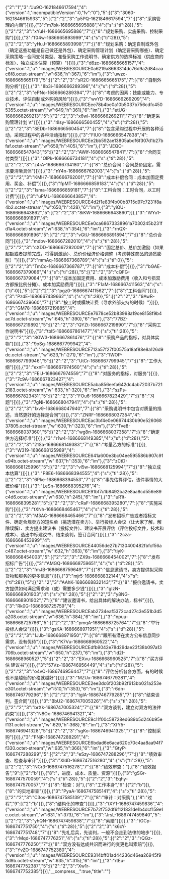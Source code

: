 {"2":"1","3":"Ju9C-1621846617594","4":{"version":1,"incompatibleVersion":0,"fv":"0"},"5":[{"3":"3060-1621846615933","5":[{"2":"2","3":"p5PQ-1621846617594","7":[{"8":"采购管理的内涵"}]}]},{"3":"m7bk-1686665695888","4":{"s":{"ti":28}},"5":[{"2":"2","3":"xYuH-1686665695886","7":[{"8":"规划采购、实施采购、控制采购"}]}]},{"3":"f04w-1686665893999","4":{"s":{"ti":28}},"5":[{"2":"2","3":"yHuJ-1686665893998","7":[{"8":"规划采购：确定自制或外包（确定这些功能是自己做还是外包）、确定采购管理计划（确定要采购哪些）、确定采购策略--合同支付类型、准备采购工作说明书、确定供方的选择标准（供应商的标准）、独立成本估算（预算）"}]}]},{"3":"d6zc-1686665665157","4":{"version":1,"u":"images/WEBRESOURCE0a6219a8663314dc76d9a2d84caac6f8.octet-stream","w":636,"h":367},"6":"im"},{"3":"uwzc-1686665665179","5":[{"2":"2","3":"sR2C-1686665665175","7":[{"8":"自制外购分析"}]}]},{"3":"8b3i-1686666289396","4":{"s":{"ti":28}},"5":[{"2":"2","3":"ePNo-1686666289394","7":[{"8":"考虑的因素：技能或能力、专业技术、评估自制或外购的风险"}]}]},{"3":"wvYD-1686666269209","4":{"version":1,"u":"images/WEBRESOURCEee78b4be0a10b5037b756cdfc4505355.octet-stream","w":649,"h":361},"6":"im"},{"3":"etUG-1686666269213","5":[{"2":"2","3":"x6wl-1686666269211","7":[{"8":"确定采购管理计划 \t"}]}]},{"3":"4lsy-1686666560455","4":{"s":{"ti":28}},"5":[{"2":"2","3":"SEDb-1686666560454","7":[{"8":"包含采购过程中开展的各种活动，采购过程中的各种活动指标"}]}]},{"3":"FIU0-1686666547838","4":{"version":1,"u":"images/WEBRESOURCEe2bb592ae13805abdf6f307d1b27bfaf.octet-stream","w":659,"h":405},"6":"im"},{"3":"JEQO-1686666547843","5":[{"2":"2","3":"AWlf-1686666547841","7":[{"8":"合同支付类型"}]}]},{"3":"OIPk-1686666734181","4":{"s":{"ti":28}},"5":[{"2":"2","3":"z4rA-1686666734180","7":[{"8":"总价合同：合同总价固定，需求要清晰具体"}]}]},{"3":"nY4n-1686666762003","4":{"s":{"ti":28}},"5":[{"2":"2","3":"KMH7-1686666762001","7":[{"8":"成本补偿合同：成本加固定费用、奖金、补偿"}]}]},{"3":"fpMT-1686666859183","4":{"s":{"ti":28}},"5":[{"2":"2","3":"1sma-1686666859181","7":[{"8":"工料合同：工时合同，以工时计费"}]}]},{"3":"uPML-1686666643857","4":{"version":1,"u":"images/WEBRESOURCE4d2f1e83f4b00b8715d97c7231f8a4b2.octet-stream","w":650,"h":428},"6":"im"},{"3":"yiQU-1686666643862","5":[{"2":"2","3":"8iKW-1686666643860"}]},{"3":"WYo1-1686666891891","4":{"version":1,"u":"images/WEBRESOURCEe0ca68673338961a7030245b231fd1a4.octet-stream","w":638,"h":354},"6":"im"},{"3":"rnQX-1686666891896","5":[{"2":"2","3":"vGtU-1686666891894","7":[{"8":"总价合同"}]}]},{"3":"mdbv-1686667282010","4":{"s":{"ti":28}},"5":[{"2":"2","3":"cXDD-1686667282009","7":[{"8":"固定总价、总价加激励（如果超额或者提前完成，将得到激励）、总价价经济价格调整（考虑特殊商品的通货膨胀）"}]}]},{"3":"mmAq-1686667368789","4":{"s":{"ti":0}},"5":[{"2":"2","3":"TmCo-1686667368787","7":[{"8":"成本补偿"}]}]},{"3":"bGAE-1686667379086","4":{"s":{"ti":28}},"5":[{"2":"2","3":"cQFG-1686667379084","7":[{"8":"成本加固定费用、成本加激励费用（收入和亏损双方都按比例分摊）、成本加奖励费用"}]}]},{"3":"F1aM-1686667411563","4":{"s":{"ti":0}},"5":[{"2":"2","3":"pgz0-1686667411562","7":[{"8":"工料合同"}]}]},{"3":"PzdE-1686667439662","4":{"s":{"ti":28}},"5":[{"2":"2","3":"9AwR-1686667439660","7":[{"8":"按工时或模块计费（寻求外部支持的时候）"}]}]},{"3":"GM78-1686667219885","4":{"version":1,"u":"images/WEBRESOURCEe7678ce52b83998a19ce8158f9b4ac7d.octet-stream","w":645,"h":390},"6":"im"},{"3":"77BZ-1686667219892","5":[{"2":"2","3":"QYZt-1686667219890","7":[{"8":"采购工作说明书"}]}]},{"3":"tbl5-1686667861477","4":{"s":{"ti":28}},"5":[{"2":"2","3":"8GW3-1686667861476","7":[{"8":"采购产品的指标，对具体实物"}]}]},{"3":"9oSg-1686667799942","4":{"version":1,"u":"images/WEBRESOURCE712a57f27f00575a18af88e8a126d9dc.octet-stream","w":623,"h":271},"6":"im"},{"3":"IWOP-1686667799946","5":[{"2":"2","3":"UtCr-1686667799945","7":[{"8":"工作大纲"}]}]},{"3":"exnF-1686667974560","4":{"s":{"ti":28}},"5":[{"2":"2","3":"FEiJ-1686667974559","7":[{"8":"对服务的指标，对服务"}]}]},{"3":"7c9A-1686667823427","4":{"version":1,"u":"images/WEBRESOURCE5aba856eefa642dc4ab72037b7212183.octet-stream","w":633,"h":320},"6":"im"},{"3":"szPs-1686667823431","5":[{"2":"2","3":"FOu6-1686667823429","7":[{"8":"习题"}]}]},{"3":"7gNi-1686668047941","4":{"s":{"ti":28}},"5":[{"2":"2","3":"1xv9-1686668047940","7":[{"8":"采购说明书中包含对质量的描述，当然更好的选择是合同"}]}]},{"3":"ZNRF-1686668037354","4":{"version":1,"u":"images/WEBRESOURCEac3bf4e0e06674430b90e52606837805.octet-stream","w":630,"h":323},"6":"im"},{"3":"Tve8-1686668037360","5":[{"2":"2","3":"wg8n-1686668037358","7":[{"8":"确定供方选择标准"}]}]},{"3":"r1w4-1686668149385","4":{"s":{"ti":28}},"5":[{"2":"2","3":"21Sa-1686668149383","7":[{"8":"考量乙方的标准"}]}]},{"3":"W319-1686668125989","4":{"version":1,"u":"images/WEBRESOURCE641a600e3bc04ee595586b907c91e94b.octet-stream","w":637,"h":353},"6":"im"},{"3":"zCtD-1686668125996","5":[{"2":"2","3":"vl5w-1686668125994","7":[{"8":"独立成本估算"}]}]},{"3":"P8E6-1686668394555","4":{"s":{"ti":28}},"5":[{"2":"2","3":"6Pke-1686668394553","7":[{"8":"事先估算评估，该件事情的大概价格"}]}]},{"3":"LeSn-1686668395276","4":{"version":1,"u":"images/WEBRESOURCE91bf7c1b8492ba2e8aa8cd556e89c4d6.octet-stream","w":630,"h":245},"6":"im"},{"3":"uR1t-1686668395281","5":[{"2":"2","3":"cRaF-1686668395280","7":[{"8":"实施采购"}]}]},{"3":"tXNh-1686668465467","4":{"s":{"ti":28}},"5":[{"2":"2","3":"M3AC-1686668465466","7":[{"8":"发布招标广告或者招标文件、确定合规卖方的短名单（挑选潜在卖方）、举行投标人会议（让大家了解，解除误解）、卖方提出建议书（投标文件）、建议书开展评估（评估投标文件，技术和成本）、选出中标建议书、结束谈判，签订合同"}]}]},{"3":"2cza-1686668453999","4":{"version":1,"u":"images/WEBRESOURCE44056de27b7130400482fbfcf56ac487.octet-stream","w":632,"h":363},"6":"im"},{"3":"tiyK-1686668454003","5":[{"2":"2","3":"ZX9s-1686668454002","7":[{"8":"发布招标广告"}]}]},{"3":"AMGQ-1686668759651","4":{"s":{"ti":28}},"5":[{"2":"2","3":"fmJB-1686668759649","7":[{"8":"信息邀请书，卖方提供拟采购货物和服务的更多信息"}]}]},{"3":"mjr5-1686668832144","4":{"s":{"ti":28}},"5":[{"2":"2","3":"AAhK-1686668832143","7":[{"8":"报价邀请书，卖方提供如何满足需求和（或）需要多少钱"}]}]},{"3":"gIzN-1686668901903","4":{"s":{"ti":28}},"5":[{"2":"2","3":"y8NG-1686668901902","7":[{"8":"建议邀请书，给出具体的解决办法，标书"}]}]},{"3":"Rk0G-1686668725759","4":{"version":1,"u":"images/WEBRESOURCEab2734eaf5372cad27c3e551b3d5a208.octet-stream","w":636,"h":384},"6":"im"},{"3":"npuu-1686668725766","5":[{"2":"2","3":"pmqA-1686668725764","7":[{"8":"举行投标人会议"}]}]},{"3":"gsKA-1686668971951","4":{"s":{"ti":28}},"5":[{"2":"2","3":"1JJb-1686668971950","7":[{"8":"跟所有潜在卖方公布信息同步需求，没有优待"}]}]},{"3":"K7Vu-1686668960522","4":{"version":1,"u":"images/WEBRESOURCEdfb9042e78d29dae23f38b097a13706b.octet-stream","w":650,"h":237},"6":"im"},{"3":"ld2I-1686668960527","5":[{"2":"2","3":"EXvu-1686668960525","7":[{"8":"买方评估 建议书"}]}]},{"3":"57Vz-1686746956449","4":{"s":{"ti":28}},"5":[{"2":"2","3":"o4vO-1686746956447","7":[{"8":"评估分析各各方面，有的时候也不是越低的价格就越好"}]}]},{"3":"MZUx-1686746779281","4":{"version":1,"u":"images/WEBRESOURCE2ee3dc6f203b92f613bb021a253ee30f.octet-stream","w":510,"h":353},"6":"im"},{"3":"r6dn-1686746779296","5":[{"2":"2","3":"tgIA-1686746779285","7":[{"8":"结束谈判，签合同"}]}]},{"3":"BbU2-1686747005326","4":{"s":{"ti":28}},"5":[{"2":"2","3":"brXk-1686747005324","7":[{"8":"双方谈判，建立对双方的法律约束"}]}]},{"3":"N8Ox-1686746941321","4":{"version":1,"u":"images/WEBRESOURCE9c11f00c58728ed689b5d246b95ef131.octet-stream","w":629,"h":368},"6":"im"},{"3":"XfY5-1686746941328","5":[{"2":"2","3":"sgKo-1686746941325","7":[{"8":"控制采购"}]}]},{"3":"FNjR-1686747288291","4":{"version":1,"u":"images/WEBRESOURCE6bdad6e6aca620c70c4aa8aa94f7f330.octet-stream","w":635,"h":366},"6":"im"},{"3":"GtyP-1686747288299","5":[{"2":"2","3":"eSzy-1686747288296","7":[{"8":"绩效审查、检查与审计"}]}]},{"3":"XIdD-1686747516280","4":{"s":{"ti":28}},"5":[{"2":"2","3":"NCr3-1686747516278","7":[{"8":"绩效审查："},{"8":"绩效报告","9":[{"2":"b"}]},{"8":"，进度、成本、质量、资源"}]}]},{"3":"gSGr-1686747570059","4":{"s":{"ti":28}},"5":[{"2":"2","3":"Eqhy-1686747570057","7":[{"8":"检查：对"},{"8":"工作本身","9":[{"2":"b"}]},{"8":"的实地审查"}]}]},{"3":"PyaA-1686747585141","4":{"s":{"ti":28}},"5":[{"2":"2","3":"C3os-1686747585139","7":[{"8":"审计：对采购"},{"8":"过程","9":[{"2":"b"}]},{"8":"结构化的审查"}]}]},{"3":"tXY1-1686747459836","4":{"version":1,"u":"images/WEBRESOURCE7b72f752df6f121831de1b4dcf159e1c.octet-stream","w":631,"h":373},"6":"im"},{"3":"JrsL-1686747459840","5":[{"2":"2","3":"yhQN-1686747459838","7":[{"8":"索赔"}]}]},{"3":"tGCp-1686747751750","4":{"s":{"ti":28}},"5":[{"2":"2","3":"k6cY-1686747751748","7":[{"8":"先礼后兵，先谈判，一般不会走到法律的地步"}]}]},{"3":"rMqd-1686747776251","4":{"s":{"ti":28}},"5":[{"2":"2","3":"rQGz-1686747776250","7":[{"8":"双方没有达成共识而进行的变更也叫索赔"}]}]},{"3":"YvZO-1686747752380","4":{"version":1,"u":"images/WEBRESOURCE9314bff01ad44236d46ea26945f93d9b.octet-stream","w":635,"h":315},"6":"im"},{"3":"rtEu-1686747752387","5":[{"2":"2","3":"Xw1r-1686747752385"}]}],"\_\_compress\_\_":true,"title":""}